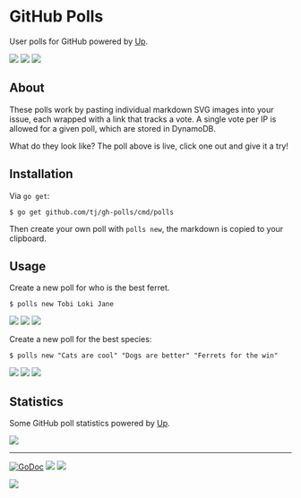 # GitHub Polls

User polls for GitHub powered by [Up](https://github.com/apex/up).

[![](https://m131jyck4m.execute-api.us-west-2.amazonaws.com/prod/poll/01BM2T00TMSDTZWJ1RP6TQF200/Option%20A)](https://m131jyck4m.execute-api.us-west-2.amazonaws.com/prod/poll/01BM2T00TMSDTZWJ1RP6TQF200/Option%20A/vote)
[![](https://m131jyck4m.execute-api.us-west-2.amazonaws.com/prod/poll/01BM2T00TMSDTZWJ1RP6TQF200/Option%20B)](https://m131jyck4m.execute-api.us-west-2.amazonaws.com/prod/poll/01BM2T00TMSDTZWJ1RP6TQF200/Option%20B/vote)
[![](https://m131jyck4m.execute-api.us-west-2.amazonaws.com/prod/poll/01BM2T00TMSDTZWJ1RP6TQF200/Option%20C)](https://m131jyck4m.execute-api.us-west-2.amazonaws.com/prod/poll/01BM2T00TMSDTZWJ1RP6TQF200/Option%20C/vote)

## About

These polls work by pasting individual markdown SVG images into your issue, each wrapped with a link that tracks a vote. A single vote per IP is allowed for a given poll, which are stored in DynamoDB.

What do they look like? The poll above is live, click one out and give it a try!

## Installation

Via `go get`:

```
$ go get github.com/tj/gh-polls/cmd/polls
```

Then create your own poll with `polls new`, the markdown is copied to your clipboard.

## Usage

Create a new poll for who is the best ferret.

```
$ polls new Tobi Loki Jane
```

[![](https://m131jyck4m.execute-api.us-west-2.amazonaws.com/prod/poll/01BM2ZHFZXYKQV9N3HNFXCBH3N/Tobi)](https://m131jyck4m.execute-api.us-west-2.amazonaws.com/prod/poll/01BM2ZHFZXYKQV9N3HNFXCBH3N/Tobi/vote)
[![](https://m131jyck4m.execute-api.us-west-2.amazonaws.com/prod/poll/01BM2ZHFZXYKQV9N3HNFXCBH3N/Loki)](https://m131jyck4m.execute-api.us-west-2.amazonaws.com/prod/poll/01BM2ZHFZXYKQV9N3HNFXCBH3N/Loki/vote)
[![](https://m131jyck4m.execute-api.us-west-2.amazonaws.com/prod/poll/01BM2ZHFZXYKQV9N3HNFXCBH3N/Jane)](https://m131jyck4m.execute-api.us-west-2.amazonaws.com/prod/poll/01BM2ZHFZXYKQV9N3HNFXCBH3N/Jane/vote)

Create a new poll for the best species:

```
$ polls new "Cats are cool" "Dogs are better" "Ferrets for the win"
```

[![](https://m131jyck4m.execute-api.us-west-2.amazonaws.com/prod/poll/01BM2ZHPN7BA19X15SQDGX4D88/Cats%20are%20cool)](https://m131jyck4m.execute-api.us-west-2.amazonaws.com/prod/poll/01BM2ZHPN7BA19X15SQDGX4D88/Cats%20are%20cool/vote)
[![](https://m131jyck4m.execute-api.us-west-2.amazonaws.com/prod/poll/01BM2ZHPN7BA19X15SQDGX4D88/Dogs%20are%20better)](https://m131jyck4m.execute-api.us-west-2.amazonaws.com/prod/poll/01BM2ZHPN7BA19X15SQDGX4D88/Dogs%20are%20better/vote)
[![](https://m131jyck4m.execute-api.us-west-2.amazonaws.com/prod/poll/01BM2ZHPN7BA19X15SQDGX4D88/Ferrets%20for%20the%20win)](https://m131jyck4m.execute-api.us-west-2.amazonaws.com/prod/poll/01BM2ZHPN7BA19X15SQDGX4D88/Ferrets%20for%20the%20win/vote)

## Statistics

Some GitHub poll statistics powered by [Up](https://github.com/apex/up).

![](https://pi2e413n19.execute-api.us-west-2.amazonaws.com/prod/timeseries)

---

[![GoDoc](https://godoc.org/github.com/tj/gh-polls?status.svg)](https://godoc.org/github.com/tj/gh-polls)
![](https://img.shields.io/badge/license-MIT-blue.svg)
![](https://img.shields.io/badge/status-experimental-orange.svg)

<a href="https://apex.sh"><img src="http://tjholowaychuk.com:6000/svg/sponsor"></a>
